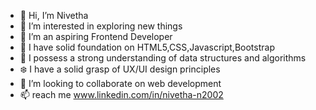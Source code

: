 - 👋 Hi, I’m Nivetha
- 👀 I’m interested in exploring new things 
- 🌱 I’m an aspiring Frontend Developer
- 🦋 I have solid foundation on HTML5,CSS,Javascript,Bootstrap
- 🪸 I possess a strong understanding of data structures and algorithms
- ❄️ I have a solid grasp of UX/UI design principles
- 💞️ I’m looking to collaborate on web development
- 📫 reach me www.linkedin.com/in/nivetha-n2002


<!---
nivetha-o2/nivetha-o2 is a ✨ special ✨ repository because its `README.md` (this file) appears on your GitHub profile.
You can click the Preview link to take a look at your changes.
--->
